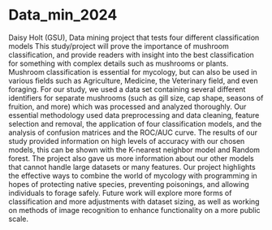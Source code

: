 # Data_min_2024
Daisy Holt (GSU), Data mining project that tests four different classification models
This study/project will prove the importance of mushroom classification, and provide readers with insight into the best classification for something with complex details such as mushrooms or plants. Mushroom classification is essential for mycology, but can also be used in various fields such as Agriculture, Medicine, the Veterinary field, and even foraging. For our study, we used a data set containing several different identifiers for separate mushrooms (such as gill size, cap shape, seasons of fruition, and more) which was processed and analyzed thoroughly. Our essential methodology used data preprocessing and data cleaning, feature selection and removal, the application of four classification models, and the analysis of confusion matrices and the ROC/AUC curve. The results of our study provided information on high levels of accuracy with our chosen models, this can be shown with the K-nearest neighbor model and Random forest. The project also gave us more information about our other models that cannot handle large datasets or many features. Our project highlights the effective ways to combine the world of mycology with programming in hopes of protecting native species, preventing poisonings, and allowing individuals to forage safely.  Future work will explore more forms of classification and more adjustments with dataset sizing, as well as working on methods of image recognition to enhance functionality on a more public scale.
